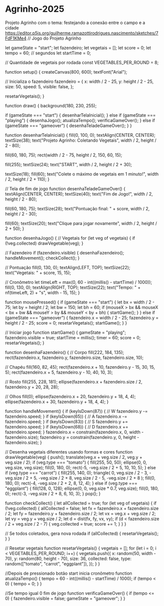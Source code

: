 # Agrinho-2025
Projeto Agrinho com o tema: festejando a conexão entre o campo e a cidade
https://editor.p5js.org/guilherme.ramazottirodrigues.nascimento/sketches/7FdF1KMe4
// Jogo do Projeto Agrinho

let gameState = "start";
let fazendeiro;
let vegetais = [];
let score = 0;
let tempo = 60; // segundos
let startTime = 0;

// Quantidade de vegetais por rodada
const VEGETABLES_PER_ROUND = 8;

function setup() {
  createCanvas(800, 600);
  textFont("Arial");

  // Inicializa o fazendeiro
  fazendeiro = {
    x: width / 2 - 25,
    y: height / 2 - 25,
    size: 50,
    speed: 5,
    visible: false,
  };

  resetarVegetais();
}

function draw() {
  background(180, 230, 255);

  if (gameState === "start") {
    desenharTelaInicial();
  } else if (gameState === "playing") {
    desenhaJogo();
    atualizaTempo();
    verificaGameOver();
  } else if (gameState === "gameover") {
    desenhaTeladeGameOver();
  }
}

function desenharTelaInicial() {
  fill(0, 100, 0);
  textAlign(CENTER, CENTER);
  textSize(38);
  text("Projeto Agrinho: Coletando Vegetais", width / 2, height / 2 - 80);

  fill(60, 180, 75);
  rect(width / 2 - 75, height / 2, 150, 60, 15);

  fill(255);
  textSize(24);
  text("START", width / 2, height / 2 + 30);

  textSize(18);
  fill(60);
  text("Colete o máximo de vegetais em 1 minuto!", width / 2, height / 2 + 110);
}

// Tela de fim de jogo
function desenhaTeladeGameOver() {
  textAlign(CENTER, CENTER);
  textSize(40);
  text("Fim de Jogo!", width / 2, height / 2 - 80);

  fill(60, 180, 75);
  textSize(28);
  text("Pontuação final: " + score, width / 2, height / 2 - 30);

  fill(60);
  textSize(20);
  text("Clique para jogar novamente", width / 2, height / 2 + 50);
}

function desenhaJogo() {
  // Vegetais
  for (let veg of vegetais) {
    if (!veg.collected) drawVegetable(veg);
  }

  // Fazendeiro
  if (fazendeiro.visible) {
    desenhaFazendeiro();
    handleMovement();
    checkCollect();
  }

  // Pontuação
  fill(0, 130, 0);
  textAlign(LEFT, TOP);
  textSize(22);
  text("Vegetais: " + score, 15, 15);

  // Cronômetro
  let timeLeft = max(0, 60 - int((millis() - startTime) / 1000));
  fill(0, 130, 0);
  textAlign(RIGHT, TOP);
  textSize(22);
  text("Tempo: " + nf(timeLeft, 2) + "s", width - 15, 15);
}

function mousePressed() {
  if (gameState === "start") {
    let bx = width / 2 - 75;
    let by = height / 2;
    let bw = 150;
    let bh = 60;
    if (mouseX > bx && mouseX < bx + bw && mouseY > by && mouseY < by + bh) {
      startGame();
    }
  } else if (gameState === "gameover") {
    fazendeiro.x = width / 2 - 25;
    fazendeiro.y = height / 2 - 25;
    score = 0;
    resetarVegetais();
    startGame();
  }
}

// Iniciar jogo
function startGame() {
  gameState = "playing";
  fazendeiro.visible = true;
  startTime = millis();
  timer = 60;
  score = 0;
  resetarVegetais();
}

function desenhaFazendeiro() {
  // Corpo
  fill(222, 184, 135);
  rect(fazendeiro.x, fazendeiro.y, fazendeiro.size, fazendeiro.size, 10);

  // Chapéu
  fill(160, 82, 45);
  rect(fazendeiro.x + 10, fazendeiro.y - 15, 30, 15, 5);
  rect(fazendeiro.x + 5, fazendeiro.y - 10, 40, 10, 3);

  // Rosto
  fill(255, 228, 181);
  ellipse(fazendeiro.x + fazendeiro.size / 2, fazendeiro.y + 20, 28, 28);

  // Olhos
  fill(0);
  ellipse(fazendeiro.x + 20, fazendeiro.y + 18, 4, 4);
  ellipse(fazendeiro.x + 30, fazendeiro.y + 18, 4, 4);
}

function handleMovement() {
  if (keyIsDown(87)) {
    // W
    fazendeiro.y -= fazendeiro.speed;
  }
  if (keyIsDown(65)) {
    // A
    fazendeiro.x -= fazendeiro.speed;
  }
  if (keyIsDown(83)) {
    // S
    fazendeiro.y += fazendeiro.speed;
  }
  if (keyIsDown(68)) {
    // D
    fazendeiro.x += fazendeiro.speed;
  }
  fazendeiro.x = constrain(fazendeiro.x, 0, width - fazendeiro.size);
  fazendeiro.y = constrain(fazendeiro.y, 0, height - fazendeiro.size);
}

// Desenha vegetais diferentes usando formas e cores
function drawVegetable(veg) {
  push();
  translate(veg.x + veg.size / 2, veg.y + veg.size / 2);
  if (veg.type === "tomato") {
    fill(255, 50, 50);
    ellipse(0, 0, veg.size, veg.size);
    fill(0, 180, 0);
    rect(-5, -veg.size / 2 + 5, 10, 10, 5);
  } else if (veg.type === "carrot") {
    fill(255, 140, 0);
    triangle(
      0,
      veg.size / 2 - 3,
      -veg.size / 2 + 5,
      -veg.size / 2 + 8,
      veg.size / 2 - 5,
      -veg.size / 2 + 8
    );
    fill(0, 180, 0);
    rect(-4, -veg.size / 2 + 2, 8, 12, 4);
  } else if (veg.type === "eggplant") {
    fill(128, 0, 128);
    ellipse(0, 0, veg.size * 0.7, veg.size);
    fill(0, 180, 0);
    rect(-3, -veg.size / 2 + 8, 6, 10, 3);
  }
  pop();
}

function checkCollect() {
  let allCollected = true;
  for (let veg of vegetais) {
    if (!veg.collected) {
      allCollected = false;
      let fx = fazendeiro.x + fazendeiro.size / 2;
      let fy = fazendeiro.y + fazendeiro.size / 2;
      let vx = veg.x + veg.size / 2;
      let vy = veg.y + veg.size / 2;
      let d = dist(fx, fy, vx, vy);
      if (d < fazendeiro.size / 2 + veg.size / 2 - 7) {
        veg.collected = true;
        score += 1;
      }
    }
  }

  // Se todos coletados, gera nova rodada
  if (allCollected) {
    resetarVegetais();
  }
}

// Resetar vegetais
function resetarVegetais() {
  vegetais = [];
  for (let i = 0; i < VEGETABLES_PER_ROUND; i++) {
    vegetais.push({
      x: random(50, width - 70),
      y: random(80, height - 70),
      size: 36,
      collected: false,
      type: random(["tomato", "carrot", "eggplant"]),
    });
  }
}

//Depois de pressionado botão start inicia cronômetro
function atualizaTempo() {
  tempo = 60 - int((millis() - startTime) / 1000);
  if (tempo < 0) {
    tempo = 0;
  }
}

//Se tempo igual 0 fim de jogo
function verificaGameOver() {
  if (tempo <= 0) {
    fazendeiro.visible = false;
    gameState = "gameover";
  }
}
